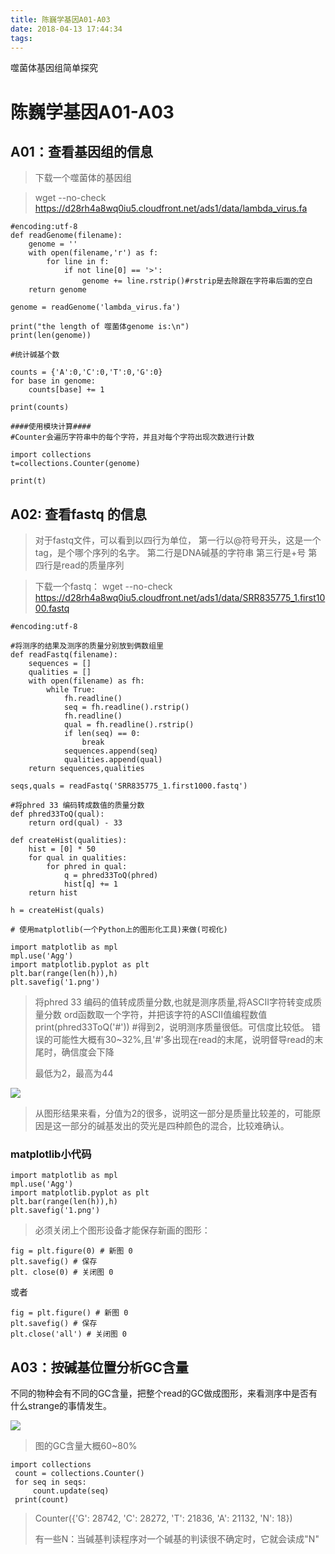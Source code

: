 ```yaml
---
title: 陈巍学基因A01-A03
date: 2018-04-13 17:44:34
tags:
---
```


噬菌体基因组简单探究

<!-- more -->

# 陈巍学基因A01-A03

## A01：查看基因组的信息



> 下载一个噬菌体的基因组


> wget --no-check https://d28rh4a8wq0iu5.cloudfront.net/ads1/data/lambda_virus.fa

```
#encoding:utf-8
def readGenome(filename):
    genome = ''
    with open(filename,'r') as f:
        for line in f:
            if not line[0] == '>':
                genome += line.rstrip()#rstrip是去除跟在字符串后面的空白
    return genome

genome = readGenome('lambda_virus.fa')

print("the length of 噬菌体genome is:\n")
print(len(genome))

#统计碱基个数

counts = {'A':0,'C':0,'T':0,'G':0}
for base in genome:
    counts[base] += 1

print(counts)

####使用模块计算####
#Counter会遍历字符串中的每个字符，并且对每个字符出现次数进行计数

import collections
t=collections.Counter(genome)

print(t)
```

## A02: 查看fastq 的信息

>对于fastq文件，可以看到以四行为单位，
>第一行以@符号开头，这是一个tag，是个哪个序列的名字。
>第二行是DNA碱基的字符串
>第三行是+号
>第四行是read的质量序列

>下载一个fastq：
>wget --no-check https://d28rh4a8wq0iu5.cloudfront.net/ads1/data/SRR835775_1.first1000.fastq

```
#encoding:utf-8

#将测序的结果及测序的质量分别放到俩数组里
def readFastq(filename):
    sequences = []
    qualities = []
    with open(filename) as fh:
        while True:
            fh.readline()
            seq = fh.readline().rstrip()
            fh.readline()
            qual = fh.readline().rstrip()
            if len(seq) == 0:
                break
            sequences.append(seq)
            qualities.append(qual)
    return sequences,qualities

seqs,quals = readFastq('SRR835775_1.first1000.fastq')

#将phred 33 编码转成数值的质量分数
def phred33ToQ(qual):
    return ord(qual) - 33

def createHist(qualities):
    hist = [0] * 50
    for qual in qualities:
        for phred in qual:
            q = phred33ToQ(phred)
            hist[q] += 1
    return hist

h = createHist(quals)

# 使用matplotlib(一个Python上的图形化工具)来做(可视化)

import matplotlib as mpl
mpl.use('Agg')
import matplotlib.pyplot as plt
plt.bar(range(len(h)),h)
plt.savefig('1.png')
```

> 将phred 33 编码的值转成质量分数,也就是测序质量,将ASCII字符转变成质量分数
> ord函数取一个字符，并把该字符的ASCII值编程数值
> print(phred33ToQ('#')) #得到2，说明测序质量很低。可信度比较低。
> 错误的可能性大概有30~32%,且'#'多出现在read的末尾，说明督导read的末尾时，确信度会下降
>
> 最低为2，最高为44

![](/pic/2017-03/2017-03-11-9.png)

> 从图形结果来看，分值为2的很多，说明这一部分是质量比较差的，可能原因是这一部分的碱基发出的荧光是四种颜色的混合，比较难确认。

### matplotlib小代码
```
import matplotlib as mpl
mpl.use('Agg')
import matplotlib.pyplot as plt
plt.bar(range(len(h)),h)
plt.savefig('1.png')
```

> 必须关闭上个图形设备才能保存新画的图形：
```
fig = plt.figure(0) # 新图 0
plt.savefig() # 保存
plt. close(0) # 关闭图 0
```
或者
```
fig = plt.figure() # 新图 0
plt.savefig() # 保存
plt.close('all') # 关闭图 0
```




## A03：按碱基位置分析GC含量

不同的物种会有不同的GC含量，把整个read的GC做成图形，来看测序中是否有什么strange的事情发生。  

![](/pic/2017-03/2017-03-11-10.png)

> 图的GC含量大概60~80% 

```
import collections
 count = collections.Counter()
 for seq in seqs:
     count.update(seq)
 print(count)
```

> Counter({'G': 28742, 'C': 28272, 'T': 21836, 'A': 21132, 'N': 18})
>
> 有一些N：当碱基判读程序对一个碱基的判读很不确定时，它就会读成"N"

